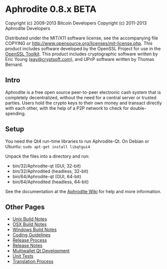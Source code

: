 Aphrodite 0.8.x BETA
====================

Copyright (c) 2009-2013 Bitcoin Developers
Copyright (c) 2011-2013 Aphrodite Developers

Distributed under the MIT/X11 software license, see the accompanying
file COPYING or http://www.opensource.org/licenses/mit-license.php.
This product includes software developed by the OpenSSL Project for use in the [OpenSSL Toolkit](http://www.openssl.org/). This product includes
cryptographic software written by Eric Young ([eay@cryptsoft.com](mailto:eay@cryptsoft.com)), and UPnP software written by Thomas Bernard.


Intro
---------------------
Aphrodite is a free open source peer-to-peer electronic cash system that is
completely decentralized, without the need for a central server or trusted
parties.  Users hold the crypto keys to their own money and transact directly
with each other, with the help of a P2P network to check for double-spending.


Setup
---------------------
You need the Qt4 run-time libraries to run Aphrodite-Qt. On Debian or Ubuntu:
	`sudo apt-get install libqtgui4`

Unpack the files into a directory and run:

- bin/32/Aphrodite-qt (GUI, 32-bit)
- bin/32/Aphrodited (headless, 32-bit)
- bin/64/Aphrodite-qt (GUI, 64-bit)
- bin/64/Aphrodited (headless, 64-bit)

See the documentation at the [Aphrodite Wiki](http://Aphrodite.info)
for help and more information.


Other Pages
---------------------
- [Unix Build Notes](build-unix.md)
- [OSX Build Notes](build-osx.md)
- [Windows Build Notes](build-msw.md)
- [Coding Guidelines](coding.md)
- [Release Process](release-process.md)
- [Release Notes](release-notes.md)
- [Multiwallet Qt Development](multiwallet-qt.md)
- [Unit Tests](unit-tests.md)
- [Translation Process](translation_process.md)
